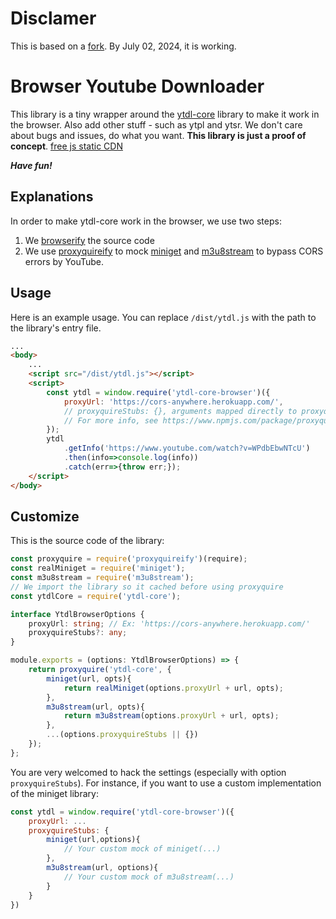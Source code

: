 # Disclamer
This is based on a [fork](https://www.npmjs.com/package/ytdl-core-browser).
By July 02, 2024, it is working.

# Browser Youtube Downloader
This library is a tiny wrapper around the [ytdl-core](https://www.npmjs.com/package/ytdl-core) library to make it work in the browser.
Also add other stuff - such as ytpl and ytsr.
We don't care about bugs and issues, do what you want. **This library is just a proof of concept**.
[free js static CDN](https://cdn.jsdelivr.net/npm/ytdl-core-info-browser@latest/)

***Have fun!*** 

## Explanations
In order to make ytdl-core work in the browser, we use two steps:
1. We [browserify]() the source code
2. We use [proxyquireify](https://www.npmjs.com/package/proxyquireify) to mock [miniget](https://www.npmjs.com/package/miniget) and [m3u8stream](https://www.npmjs.com/package/m3u8stream) to bypass CORS errors by YouTube.


## Usage
Here is an example usage. You can replace `/dist/ytdl.js` with the path to the library's
entry file.

```html
...
<body>
    ...
    <script src="/dist/ytdl.js"></script>
    <script>
        const ytdl = window.require('ytdl-core-browser')({
            proxyUrl: 'https://cors-anywhere.herokuapp.com/',
            // proxyquireStubs: {}, arguments mapped directly to proxyquireify
            // For more info, see https://www.npmjs.com/package/proxyquireify
        });
        ytdl
            .getInfo('https://www.youtube.com/watch?v=WPdbEbwNTcU')
            .then(info=>console.log(info))
            .catch(err=>{throw err;});
    </script>
</body>
```

## Customize
This is the source code of the library: 

```ts
const proxyquire = require('proxyquireify')(require); 
const realMiniget = require('miniget');
const m3u8stream = require('m3u8stream');
// We import the library so it cached before using proxyquire
const ytdlCore = require('ytdl-core');

interface YtdlBrowserOptions {
    proxyUrl: string; // Ex: 'https://cors-anywhere.herokuapp.com/'
    proxyquireStubs?: any;
}

module.exports = (options: YtdlBrowserOptions) => {
    return proxyquire('ytdl-core', {
        miniget(url, opts){
            return realMiniget(options.proxyUrl + url, opts);
        },
        m3u8stream(url, opts){
            return m3u8stream(options.proxyUrl + url, opts);
        },
        ...(options.proxyquireStubs || {})
    });
};
```

You are very welcomed to hack the settings (especially with option `proxyquireStubs`).
For instance, if you want to use a custom implementation of the miniget library:
```js
const ytdl = window.require('ytdl-core-browser')({
    proxyUrl: ...
    proxyquireStubs: {
        miniget(url,options){
            // Your custom mock of miniget(...)
        },
        m3u8stream(url, options){
            // Your custom mock of m3u8stream(...)
        }
    }
})
```